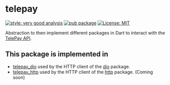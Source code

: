 # telepay

[![style: very good analysis][very_good_analysis_badge]][very_good_analysis_link]   [![pub package][pub_badge]][pub_link]   [![License: MIT][license_badge]][license_link]

Abstraction to then implement different packages in Dart to interact with the [TelePay API][telepay_api_link].

## This package is implemented in

* [telepay_dio](https://pub.dev/packages/telepay_dio) used by the HTTP client of the [dio](https://pub.dev/packages/dio) package.
* [telepay_http](https://pub.dev/packages/telepay_http) used by the HTTP client of the [http](https://pub.dev/packages/http) package. (Coming soon)

[license_badge]: https://img.shields.io/badge/license-MIT-blue.svg
[pub_badge]: https://img.shields.io/pub/v/telepay.svg
[pub_link]: https://pub.dartlang.org/packages/telepay
[license_link]: https://opensource.org/licenses/MIT
[very_good_analysis_badge]: https://img.shields.io/badge/style-very_good_analysis-B22C89.svg
[very_good_analysis_link]: https://pub.dev/packages/very_good_analysis
[telepay_link]: https://telepay.cash
[telepay_api_link]: https://telepay.readme.io
[dio_package_link]: https://pub.dev/packages/dio
